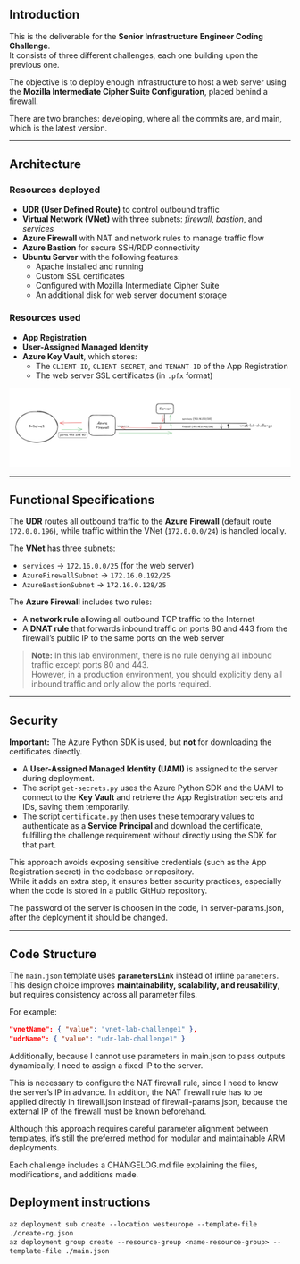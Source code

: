 ## Introduction

This is the deliverable for the **Senior Infrastructure Engineer Coding Challenge**.  
It consists of three different challenges, each one building upon the previous one.

The objective is to deploy enough infrastructure to host a web server using the **Mozilla Intermediate Cipher Suite Configuration**, placed behind a firewall.

There are two branches: developing, where all the commits are, and main, which is the latest version.

---

## Architecture

### Resources deployed

- **UDR (User Defined Route)** to control outbound traffic  
- **Virtual Network (VNet)** with three subnets: *firewall*, *bastion*, and *services*  
- **Azure Firewall** with NAT and network rules to manage traffic flow  
- **Azure Bastion** for secure SSH/RDP connectivity  
- **Ubuntu Server** with the following features:
  - Apache installed and running  
  - Custom SSL certificates  
  - Configured with Mozilla Intermediate Cipher Suite  
  - An additional disk for web server document storage  

### Resources used

- **App Registration**  
- **User-Assigned Managed Identity**  
- **Azure Key Vault**, which stores:
  - The `CLIENT-ID`, `CLIENT-SECRET`, and `TENANT-ID` of the App Registration  
  - The web server SSL certificates (in `.pfx` format)  

![diagram](./docs/diagram.png)

---

## Functional Specifications

The **UDR** routes all outbound traffic to the **Azure Firewall** (default route `172.0.0.196`), while traffic within the VNet (`172.0.0.0/24`) is handled locally.

The **VNet** has three subnets:

- `services` → `172.16.0.0/25` (for the web server)  
- `AzureFirewallSubnet` → `172.16.0.192/25`  
- `AzureBastionSubnet` → `172.16.0.128/25`  

The **Azure Firewall** includes two rules:

- A **network rule** allowing all outbound TCP traffic to the Internet  
- A **DNAT rule** that forwards inbound traffic on ports 80 and 443 from the firewall’s public IP to the same ports on the web server  

> **Note:** In this lab environment, there is no rule denying all inbound traffic except ports 80 and 443.  
> However, in a production environment, you should explicitly deny all inbound traffic and only allow the ports required.

---

## Security

**Important:** The Azure Python SDK is used, but **not** for downloading the certificates directly.

- A **User-Assigned Managed Identity (UAMI)** is assigned to the server during deployment.  
- The script `get-secrets.py` uses the Azure Python SDK and the UAMI to connect to the **Key Vault** and retrieve the App Registration secrets and IDs, saving them temporarily.  
- The script `certificate.py` then uses these temporary values to authenticate as a **Service Principal** and download the certificate, fulfilling the challenge requirement without directly using the SDK for that part.

This approach avoids exposing sensitive credentials (such as the App Registration secret) in the codebase or repository.  
While it adds an extra step, it ensures better security practices, especially when the code is stored in a public GitHub repository.

The password of the server is choosen in the code, in server-params.json, after the deployment it should be changed.

---

## Code Structure

The `main.json` template uses **`parametersLink`** instead of inline `parameters`.  
This design choice improves **maintainability, scalability, and reusability**, but requires consistency across all parameter files.

For example:

```json
"vnetName": { "value": "vnet-lab-challenge1" },
"udrName": { "value": "udr-lab-challenge1" }
```

Additionally, because I cannot use parameters in main.json to pass outputs dynamically, I need to assign a fixed IP to the server.

This is necessary to configure the NAT firewall rule, since I need to know the server’s IP in advance. In addition, the NAT firewall rule has to be applied directly in firewall.json instead of firewall-params.json, because the external IP of the firewall must be known beforehand.

Although this approach requires careful parameter alignment between templates, it’s still the preferred method for modular and maintainable ARM deployments.

Each challenge includes a CHANGELOG.md file explaining the files, modifications, and additions made.

## Deployment instructions 


```
az deployment sub create --location westeurope --template-file ./create-rg.json
az deployment group create --resource-group <name-resource-group> --template-file ./main.json
```





